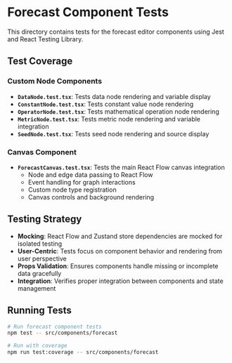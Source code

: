 # Forecast Component Tests

This directory contains tests for the forecast editor components using Jest and React Testing Library.

## Test Coverage

### Custom Node Components
- **`DataNode.test.tsx`**: Tests data node rendering and variable display
- **`ConstantNode.test.tsx`**: Tests constant value node rendering
- **`OperatorNode.test.tsx`**: Tests mathematical operation node rendering
- **`MetricNode.test.tsx`**: Tests metric node rendering and variable integration
- **`SeedNode.test.tsx`**: Tests seed node rendering and source display

### Canvas Component
- **`ForecastCanvas.test.tsx`**: Tests the main React Flow canvas integration
  - Node and edge data passing to React Flow
  - Event handling for graph interactions
  - Custom node type registration
  - Canvas controls and background rendering

## Testing Strategy

- **Mocking**: React Flow and Zustand store dependencies are mocked for isolated testing
- **User-Centric**: Tests focus on component behavior and rendering from user perspective
- **Props Validation**: Ensures components handle missing or incomplete data gracefully
- **Integration**: Verifies proper integration between components and state management

## Running Tests

```bash
# Run forecast component tests
npm test -- src/components/forecast

# Run with coverage
npm run test:coverage -- src/components/forecast
``` 